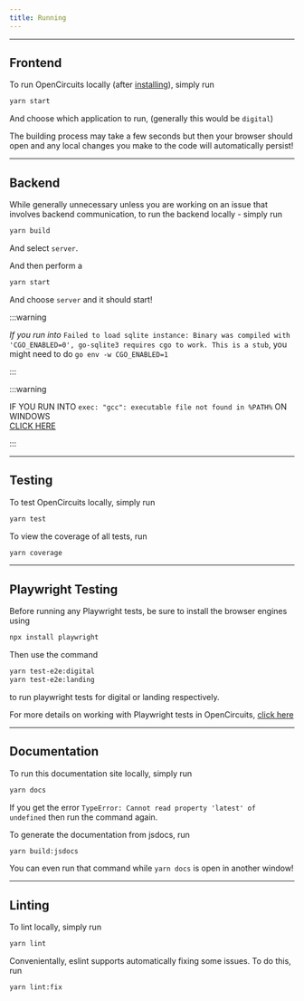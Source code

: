 ```yaml
---
title: Running
---
```


---

## Frontend

To run OpenCircuits locally (after [installing](./Installation)), simply run
```bash
yarn start
```

And choose which application to run, (generally this would be `digital`)

The building process may take a few seconds but then your browser should open and any local changes you make to the code will automatically persist!

---

## Backend

While generally unnecessary unless you are working on an issue that involves backend communication, to run the backend locally - simply run
```bash
yarn build
```

And select `server`.

And then perform a
```bash
yarn start
```

And choose `server` and it should start!

:::warning

*If you run into* `Failed to load sqlite instance: Binary was compiled with 'CGO_ENABLED=0', go-sqlite3 requires cgo to
work. This is a stub`, you might need to do `go env -w CGO_ENABLED=1`

:::

:::warning

IF YOU RUN INTO `exec: "gcc": executable file not found in %PATH%` ON WINDOWS  
[CLICK HERE](https://medium.com/@yaravind/go-sqlite-on-windows-f91ef2dacfe)

:::

---

## Testing

To test OpenCircuits locally, simply run
```bash
yarn test
```

To view the coverage of all tests, run
```bash
yarn coverage
```

---

## Playwright Testing

Before running any Playwright tests, be sure to install the browser engines using
```bash
npx install playwright
```

Then use the command
```bash
yarn test-e2e:digital
yarn test-e2e:landing
```
to run playwright tests for digital or landing respectively. 

For more details on working with Playwright tests in OpenCircuits, [click here](../Guides/Playwright)

---

## Documentation

To run this documentation site locally, simply run
```bash
yarn docs
```

If you get the error `TypeError: Cannot read property 'latest' of undefined` then run the command again.

To generate the documentation from jsdocs, run
```bash
yarn build:jsdocs
```
You can even run that command while `yarn docs` is open in another window!

---

## Linting

To lint locally, simply run
```bash
yarn lint
```

Convenientally, eslint supports automatically fixing some issues. To do this, run
```bash
yarn lint:fix
```
